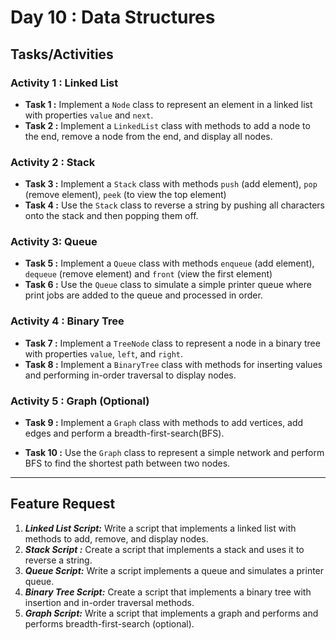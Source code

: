 # Day 10 : Data Structures

## Tasks/Activities

### Activity 1 : Linked List
- **Task 1 :** Implement a ```Node``` class to represent an element in a linked list with properties ```value``` and ```next```.
- **Task 2 :** Implement a ```LinkedList``` class with methods to add a node to the end, remove a node from the end, and display all nodes.

### Activity 2 : Stack
- **Task 3 :** Implement a ```Stack``` class with methods ```push``` (add element), ```pop``` (remove element), ```peek``` (to view the top element)
- **Task 4 :** Use the ```Stack``` class to reverse a string by pushing all characters onto the stack and then popping them off.


### Activity 3: Queue
- **Task 5 :** Implement a ```Queue``` class with methods
```enqueue``` (add element), ```dequeue``` (remove element) and ```front``` (view the first element)
- **Task 6 :** Use the ```Queue``` class to simulate a simple printer queue where print jobs are added to the queue and processed in order.


### Activity 4 : Binary Tree
- **Task 7 :** Implement a ```TreeNode``` class to represent a node in a binary tree with properties ```value```, ```left```, and ```right```.
- **Task 8 :** Implement a ```BinaryTree``` class with methods for inserting values and performing in-order traversal to display nodes.

### Activity 5 : Graph (Optional)
- **Task 9 :** Implement a ```Graph``` class with methods to add vertices, add edges and perform a breadth-first-search(BFS).

- **Task 10 :** Use the ```Graph``` class to represent a simple network and perform BFS to find the shortest path between two nodes.

***
## Feature Request

1. ***Linked List Script:*** Write a script that implements a linked list with methods to add, remove, and display nodes.
2. ***Stack Script :*** Create a script that implements a stack and uses it to reverse a string.
3. ***Queue Script:*** Write a script implements a queue and simulates a printer queue.
4. ***Binary Tree Script:***  Create a script that implements a binary tree with insertion and in-order traversal methods.
5. ***Graph Script:***  Write a script that implements a graph and performs and performs breadth-first-search (optional).
